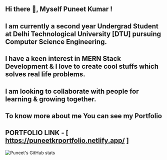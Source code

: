 ## Hi there 👋, Myself Puneet Kumar ! 
## I am currently a second year Undergrad Student at Delhi Technological University [DTU] pursuing Computer Science Engineering.
## I have a keen interest in MERN Stack Development & I love to create cool stuffs which solves real life problems.
## I am looking to collaborate with people for learning & growing together.
## To know more about me You can see my Portfolio 
  ## PORTFOLIO LINK - [ https://puneetkrportfolio.netlify.app/ ]
  ![Puneet's GitHub stats](https://github-readme-stats.vercel.app/api?username=puneetkr-06&show_icons=true&theme=radical)


